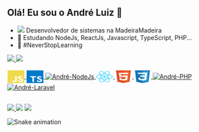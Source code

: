 ## Olá! Eu sou o André Luiz 👋

- <img height="14em" src="https://user-images.githubusercontent.com/51085904/145732783-9e2aedbd-18b9-4037-8e75-ce15645280fd.png"/> Desenvolvedor de sistemas na MadeiraMadeira
- 📖 Estudando NodeJs, ReactJs, Javascript, TypeScript, PHP...
- 🚀 #NeverStopLearning

<div>
  <a href="https://github.com/andreluizmicro">
  <img height="180em" src="https://github-readme-stats.vercel.app/api?username=andreluizmicro&show_icons=true&theme=dark&include_all_commits=true&count_private=true"/>
  <img height="180em" src="https://github-readme-stats.vercel.app/api/top-langs/?username=andreluizmicro&layout=compact&langs_count=7&theme=dark"/>
</div>

<div style="display: inline_block"><br>
  <img align="center" alt="André-Js" height="30" width="40" src="https://raw.githubusercontent.com/devicons/devicon/master/icons/javascript/javascript-plain.svg">
  <img align="center" alt="André-Ts" height="30" width="40" src="https://raw.githubusercontent.com/devicons/devicon/master/icons/typescript/typescript-plain.svg">
  <img align="center" alt="André-NodeJs" height="40" width="50" src="https://cdn.jsdelivr.net/gh/devicons/devicon/icons/nodejs/nodejs-original.svg">
  <img align="center" alt="André-React" height="30" width="40" src="https://raw.githubusercontent.com/devicons/devicon/master/icons/react/react-original.svg">
  <img align="center" alt="André-HTML" height="30" width="40" src="https://raw.githubusercontent.com/devicons/devicon/master/icons/html5/html5-original.svg">
  <img align="center" alt="André-CSS" height="30" width="40" src="https://raw.githubusercontent.com/devicons/devicon/master/icons/css3/css3-original.svg">
  <img align="center" alt="André-PHP" height="70" width="70" src="https://cdn.jsdelivr.net/gh/devicons/devicon/icons/php/php-original.svg">
  <img align="center" alt="André-Laravel" height="45" width="45" src="https://cdn.jsdelivr.net/gh/devicons/devicon/icons/laravel/laravel-plain-wordmark.svg">
</div>
  
##
  
  <div> 
   
<a href="https://www.linkedin.com/in/andr%C3%A9-luiz-763062146/" target="_blank"><img src="https://img.shields.io/badge/-LinkedIn-%230077B5?style=for-the-badge&logo=linkedin&logoColor=white" target="_blank">
</a>
<a href = "mailto:andreluizmicro@gmail.com"><img src="https://img.shields.io/badge/-Gmail-%23333?style=for-the-badge&logo=gmail&logoColor=white" target="_blank"></a>
<a href="https://www.instagram.com/andreluizzzzzzzzzz/" target="_blank"><img src="https://img.shields.io/badge/-Instagram-%23E4405F?style=for-the-badge&logo=instagram&logoColor=white" target="_blank"></a>
    
    
 
![Snake animation](https://github.com/andreluizmicro/andreluizmicro/blob/output/github-contribution-grid-snake.svg)
  
</div>
